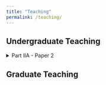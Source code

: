 ```yaml
---
title: "Teaching"
permalink: /teaching/
---
```


## Undergraduate Teaching
<details><summary> Part IIA - Paper 2 </summary>
<p>

[Monetary Economics and International Macroeconomics](https://www.econ.cam.ac.uk/ba/outlines/Part_IIA_Paper_2.pdf)  

- Monetary economics: Monetary theory, policy and financial system, including rational
expectations, policy ineffectiveness (New Classical economics), inflation bias, money
demand, money supply process and banking system, central bank and monetary operating
framework, bond market and term structure of interest rates, financial market efficiency,
monetary transmission, and financial crises.
- International macroeconomics: Exchange rates and international macroeconomic policy,
including asset market approach, exchange rate overshooting, flexible-price monetary
model, Balassa-Samuelson effect, international macroeconomic interdependence, fixed
exchange rates and currency crises.
</p>
</details>

## Graduate Teaching

